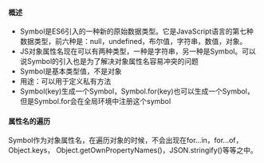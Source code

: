 #### 概述
- Symbol是ES6引入的一种新的原始数据类型。它是JavaScript语言的第七种数据类型，前六种是：null，undefined，布尔值，字符串，数值，对象。         
- JS对象属性名现在可以有两种类型，一种是字符串，另一种是Symbol。可以说Symbol的引入也是为了解决对象属性名容易冲突的问题
- Symbol是基本类型值，不是对象
- 用途：可以用于定义私有方法
- Symbol(key)生成一个Symbol，Symbol.for(key)也可以生成一个Symbol，但是Symbol.for会在全局环境中注册这个symbol
#### 属性名的遍历
Symbol作为对象属性名，在遍历对象的时候，不会出现在for...in，for...of，Object.keys，
Object.getOwnPropertyNames()，JSON.stringify()等等之中。
